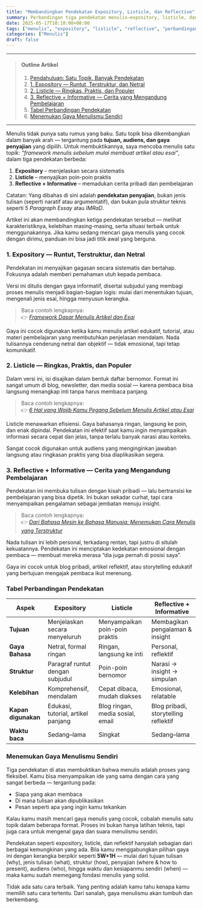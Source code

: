 ```yaml
---
title: "Membandingkan Pendekatan Expository, Listicle, dan Reflective"
summary: Perbandingan tiga pendekatan menulis—expository, listicle, dan reflective—untuk satu topik yang sama, lengkap dengan karakteristik, kelebihan, dan situasi penggunaannya. Panduan ini membantu penulis memilih gaya penyajian sesuai tujuan dan audiens.
date: 2025-05-17T10:10:00+08:00
tags: ["menulis", "expository", "listicle", "reflective", "perbandingan"]
categories: ["Menulis"]
draft: false
---
```


---
> #### Outline Artikel
> 1. [Pendahuluan: Satu Topik, Banyak Pendekatan](#pendahuluan)
> 2. [1. Expository — Runtut, Terstruktur, dan Netral](#expository)
> 3. [2. Listicle — Ringkas, Praktis, dan Populer](#listicle)
> 4. [3. Reflective + Informative — Cerita yang Mengandung Pembelajaran](#reflective)
> 5. [Tabel Perbandingan Pendekatan](#tabel-perbandingan)
> 6. [Menemukan Gaya Menulismu Sendiri](#menemukan-gaya)
---

<span id="pendahuluan"></span>

Menulis tidak punya satu rumus yang baku. Satu topik bisa dikembangkan dalam banyak arah — tergantung pada **tujuan, audiens, dan gaya penyajian** yang dipilih. Untuk membuktikannya, saya mencoba menulis satu topik: *“framework menulis sebelum mulai membuat artikel atau esai”*, dalam tiga pendekatan berbeda:

1. **Expository** – menjelaskan secara sistematis  
2. **Listicle** – menyajikan poin-poin praktis  
3. **Reflective + Informative** – memadukan cerita pribadi dan pembelajaran

Catatan: Yang dibahas di sini adalah **pendekatan penyajian**, bukan jenis tulisan (seperti naratif atau argumentatif), dan bukan pula struktur teknis seperti *5 Paragraph Essay* atau *IMRaD*.

Artikel ini akan membandingkan ketiga pendekatan tersebut — melihat karakteristiknya, kelebihan masing-masing, serta situasi terbaik untuk menggunakannya. Jika kamu sedang mencari gaya menulis yang cocok dengan dirimu, panduan ini bisa jadi titik awal yang berguna.

<span id="expository"></span>

### 1. Expository — Runtut, Terstruktur, dan Netral

Pendekatan ini menyajikan gagasan secara sistematis dan bertahap. Fokusnya adalah memberi pemahaman utuh kepada pembaca.

Versi ini ditulis dengan gaya informatif, disertai subjudul yang membagi proses menulis menjadi bagian-bagian logis: mulai dari menentukan tujuan, mengenali jenis esai, hingga menyusun kerangka.

> Baca contoh lengkapnya:  
> 👉 *[Framework Dasar Menulis Artikel dan Esai](/posts/7-framework-dasar-menulis-artikel-dan-esai/)*

Gaya ini cocok digunakan ketika kamu menulis artikel edukatif, tutorial, atau materi pembelajaran yang membutuhkan penjelasan mendalam. Nada tulisannya cenderung netral dan objektif — tidak emosional, tapi tetap komunikatif.

<span id="listicle"></span>

### 2. Listicle — Ringkas, Praktis, dan Populer

Dalam versi ini, isi disajikan dalam bentuk daftar bernomor. Format ini sangat umum di blog, newsletter, dan media sosial — karena pembaca bisa langsung menangkap inti tanpa harus membaca panjang.

> Baca contoh lengkapnya:  
> 👉 *[6 Hal yang Wajib Kamu Pegang Sebelum Menulis Artikel atau Esai](/posts/5-6-hal-yang-wajib-kamu-pegang-sebelum-menulis-artikel-atau-esai/)*

Listicle menawarkan efisiensi. Gaya bahasanya ringan, langsung ke poin, dan enak dipindai. Pendekatan ini efektif saat kamu ingin menyampaikan informasi secara cepat dan jelas, tanpa terlalu banyak narasi atau konteks.

Sangat cocok digunakan untuk audiens yang menginginkan jawaban langsung atau ringkasan praktis yang bisa diaplikasikan segera.

<span id="reflective"></span>

### 3. Reflective + Informative — Cerita yang Mengandung Pembelajaran

Pendekatan ini membuka tulisan dengan kisah pribadi — lalu bertransisi ke pembelajaran yang bisa dipetik. Ini bukan sekadar curhat, tapi cara menyampaikan pengalaman sebagai jembatan menuju insight.

> Baca contoh lengkapnya:  
> 👉 *[Dari Bahasa Mesin ke Bahasa Manusia: Menemukan Cara Menulis yang Terstruktur](/posts/6-dari-bahasa-mesin-ke-bahasa-manusia-bagaimana-aku-menemukan-cara-menulis-yang-terstruktur/)*

Nada tulisan ini lebih personal, terkadang rentan, tapi justru di situlah kekuatannya. Pendekatan ini menciptakan kedekatan emosional dengan pembaca — membuat mereka merasa “dia juga pernah di posisi saya”.

Gaya ini cocok untuk blog pribadi, artikel reflektif, atau storytelling edukatif yang bertujuan mengajak pembaca ikut merenung.

<span id="tabel-perbandingan"></span>

### Tabel Perbandingan Pendekatan

| Aspek               | Expository                           | Listicle                          | Reflective + Informative                |
|---------------------|---------------------------------------|-----------------------------------|-----------------------------------------|
| **Tujuan**          | Menjelaskan secara menyeluruh         | Menyampaikan poin-poin praktis    | Membagikan pengalaman & insight         |
| **Gaya Bahasa**     | Netral, formal ringan                 | Ringan, langsung ke inti          | Personal, reflektif                     |
| **Struktur**        | Paragraf runtut dengan subjudul       | Poin-poin bernomor                | Narasi → insight → simpulan             |
| **Kelebihan**       | Komprehensif, mendalam                | Cepat dibaca, mudah diakses       | Emosional, relatable                    |
| **Kapan digunakan** | Edukasi, tutorial, artikel panjang    | Blog ringan, media sosial, email  | Blog pribadi, storytelling reflektif    |
| **Waktu baca**      | Sedang–lama                           | Singkat                           | Sedang–lama                             |

<span id="menemukan-gaya"></span>

### Menemukan Gaya Menulismu Sendiri

Tiga pendekatan di atas membuktikan bahwa menulis adalah proses yang fleksibel. Kamu bisa menyampaikan ide yang sama dengan cara yang sangat berbeda — tergantung pada:

- Siapa yang akan membaca  
- Di mana tulisan akan dipublikasikan  
- Pesan seperti apa yang ingin kamu tekankan  

Kalau kamu masih mencari gaya menulis yang cocok, cobalah menulis satu topik dalam beberapa format. Proses ini bukan hanya latihan teknis, tapi juga cara untuk mengenal gaya dan suara menulismu sendiri.

Pendekatan seperti expository, listicle, dan reflektif hanyalah sebagian dari berbagai kemungkinan yang ada. Bila kamu menggabungkan pilihan gaya ini dengan kerangka berpikir seperti **5W+1H** — mulai dari tujuan tulisan (why), jenis tulisan (what), struktur (how), penyajian (where & how to present), audiens (who), hingga waktu dan kesiapanmu sendiri (when) — maka kamu sudah memegang fondasi menulis yang solid.

Tidak ada satu cara terbaik. Yang penting adalah kamu tahu kenapa kamu memilih satu cara tertentu. Dari sanalah, gaya menulismu akan tumbuh dan berkembang.
